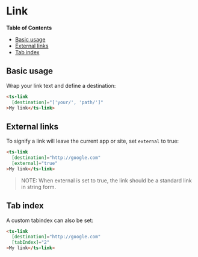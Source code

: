 <h1>Link</h1>


<!-- START doctoc generated TOC please keep comment here to allow auto update -->
<!-- DON'T EDIT THIS SECTION, INSTEAD RE-RUN doctoc TO UPDATE -->
**Table of Contents**

- [Basic usage](#basic-usage)
- [External links](#external-links)
- [Tab index](#tab-index)

<!-- END doctoc generated TOC please keep comment here to allow auto update -->


## Basic usage

Wrap your link text and define a destination:

```html
<ts-link
  [destination]="['your/', 'path/']"
>My link</ts-link>
```


## External links

To signify a link will leave the current app or site, set `external` to true:

```html
<ts-link
  [destination]="http://google.com"
  [external]="true"
>My link</ts-link>
```

> NOTE: When external is set to true, the link should be a standard link in string form.


## Tab index

A custom tabindex can also be set:

```html
<ts-link
  [destination]="http://google.com"
  [tabIndex]="2"
>My link</ts-link>
```
